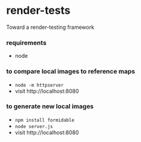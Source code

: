 # render-tests
Toward a render-testing framework

### requirements

- node

### to compare local images to reference maps

- `node -m httpserver`
- visit http://localhost:8080

### to generate new local images

- `npm install formidable`
- `node server.js`
- visit http://localhost:8080
